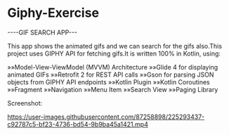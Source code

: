 # Giphy-Exercise
----GIF SEARCH APP---


This app shows the animated gifs and we can search for the gifs also.This project uses GIPHY API for fetching gifs.It is written 100% in Kotlin, using:

»»Model-View-ViewModel (MVVM) Architecture
»»Glide 4 for displaying animated GIFs
»»Retrofit 2 for REST API calls
»»Gson for parsing JSON objects from GIPHY API endpoints
»»Kotlin Plugin
»»Kotlin Coroutines
»»Fragment
»»Navigation 
»»Menu Item
»»Search View
»»Paging Library


Screenshot:


https://user-images.githubusercontent.com/87258898/225293437-c92787c5-bf23-4736-bd54-9b9ba45a1421.mp4








